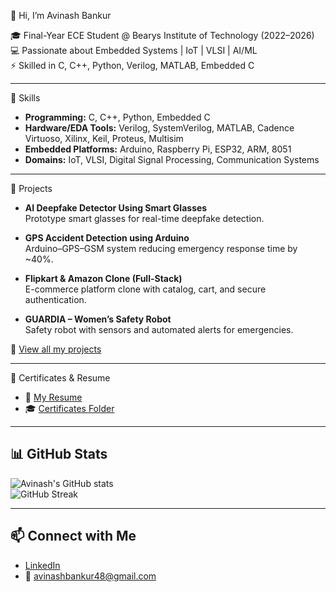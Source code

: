 👋 Hi, I’m Avinash Bankur  

🎓 Final-Year ECE Student @ Bearys Institute of Technology (2022–2026)  
💻 Passionate about Embedded Systems | IoT | VLSI | AI/ML  
⚡ Skilled in C, C++, Python, Verilog, MATLAB, Embedded C  

---

🔧 Skills
- **Programming:** C, C++, Python, Embedded C  
- **Hardware/EDA Tools:** Verilog, SystemVerilog, MATLAB, Cadence Virtuoso, Xilinx, Keil, Proteus, Multisim  
- **Embedded Platforms:** Arduino, Raspberry Pi, ESP32, ARM, 8051  
- **Domains:** IoT, VLSI, Digital Signal Processing, Communication Systems  

---

🚀 Projects
- **AI Deepfake Detector Using Smart Glasses**  
  Prototype smart glasses for real-time deepfake detection.  

- **GPS Accident Detection using Arduino**  
  Arduino–GPS–GSM system reducing emergency response time by ~40%.  

- **Flipkart & Amazon Clone (Full-Stack)**  
  E-commerce platform clone with catalog, cart, and secure authentication.  

- **GUARDIA – Women’s Safety Robot**  
  Safety robot with sensors and automated alerts for emergencies.  

🔗 [View all my projects](https://github.com/avinashbankur?tab=repositories)  

---

📜 Certificates & Resume
- 📄 [My Resume](https://drive.google.com/file/d/1-kywRLKiTxJz7bP3ztNGbEECulgbHV-u/view?usp=sharing)
- 🎓 [Certificates Folder](https://drive.google.com/drive/folders/1WwEM2SMjkL29jhPu1d1CwESbNX2eIZU3?usp=sharing)

---

## 📊 GitHub Stats
![Avinash's GitHub stats](https://github-readme-stats.vercel.app/api?username=avinashbankur&show_icons=true&theme=radical)  
![GitHub Streak](https://streak-stats.demolab.com/?user=avinashbankur&theme=radical)  

---

## 📫 Connect with Me
- [LinkedIn](https://in.linkedin.com/in/avinash-bankur-664a712b5)  
- 📧 avinashbankur48@gmail.com  
